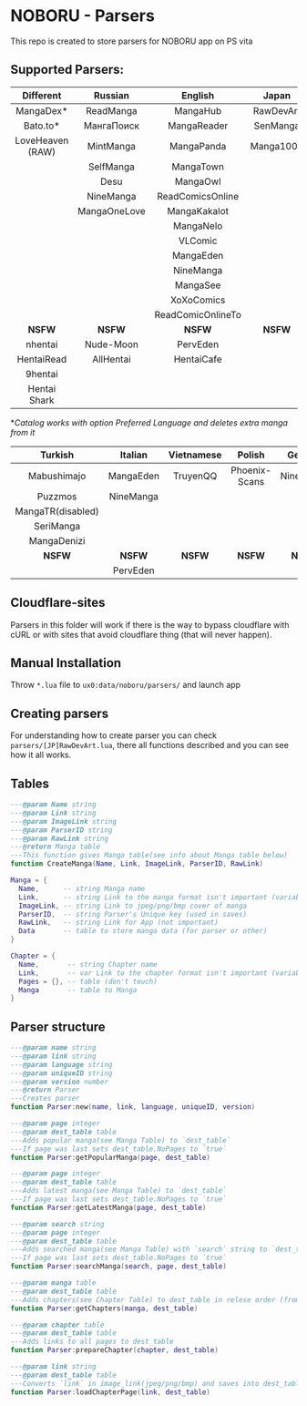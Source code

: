 # NOBORU - Parsers
This repo is created to store parsers for NOBORU app on PS vita
## Supported Parsers:
| Different       | Russian      | English           | Japan     | Spanish      | Portuguese  | French    |
|:---------------:|:------------:|:-----------------:|:---------:|:------------:|:-----------:|:---------:|
| MangaDex*       | ReadManga    | MangaHub          | RawDevArt | LeoManga     | Animaregia  | LelScanVF |
| Bato.to*        | МангаПоиск   | MangaReader       | SenManga  | InManga      | UnionMangas | ScanFR    |
| LoveHeaven (RAW)| MintManga    | MangaPanda        | Manga1000 | Submanga     | ~~GoldenMangas~~| NineManga |
|                 | SelfManga    | MangaTown         |           | NineManga    |             |           |
|                 | Desu         | MangaOwl          |           | HeavenManga  |             |           |
|                 | NineManga    | ReadComicsOnline  |           | TumangaOnline|             |           |
|                 | MangaOneLove | MangaKakalot      |           |              |             |           |
|                 |              | MangaNelo         |           |              |             |           |
|                 |              | VLComic           |           |              |             |           |
|                 |              | MangaEden         |           |              |             |           |
|                 |              | NineManga         |           |              |             |           |
|                 |              | MangaSee          |           |              |             |           |
|                 |              | XoXoComics        |           |              |             |           |
|                 |              | ReadComicOnlineTo |           |              |             |           |
| **NSFW**        | **NSFW**     | **NSFW**          | **NSFW**  | **NSFW**     | **NSFW**    | **NSFW**  |
| nhentai         | Nude-Moon    | PervEden          |           | DoujinHentai |             |           |
| HentaiRead      | AllHentai    | HentaiCafe        |           |              |             |           |
| 9hentai         |              |                   |           |              |             |           |
| Hentai Shark    |              |                   |           |              |             |           |

**Catalog works with option Preferred Language and deletes extra manga from it* 

| Turkish           | Italian   | Vietnamese | Polish        | German    | Brazil    | Indonesian |
|:-----------------:|:---------:|:----------:|:-------------:|:---------:|:---------:|:----------:|
| Mabushimajo       | MangaEden | TruyenQQ   | Phoenix-Scans | NineManga | NineManga | Komikid    |
| Puzzmos           | NineManga |            |               |           |           |            |
| MangaTR(disabled) |           |            |               |           |           |            |
| SeriManga         |           |            |               |           |           |            |
| MangaDenizi       |           |            |               |           |           |            |
| **NSFW**          | **NSFW**  | **NSFW**   | **NSFW**      | **NSFW**  | **NSFW**  | **NSFW**   |
|                   | PervEden  |            |               |           |           |            |

## Cloudflare-sites
  Parsers in this folder will work if there is the way to bypass cloudflare with cURL or with sites that avoid cloudflare thing (that will never happen).

## Manual Installation
  Throw `*.lua` file to `ux0:data/noboru/parsers/` and launch app

## Creating parsers
  For understanding how to create parser you can check `parsers/[JP]RawDevArt.lua`, there all functions described and you can see how it all works.

## Tables
  ```Lua
  ---@param Name string
  ---@param Link string
  ---@param ImageLink string
  ---@param ParserID string
  ---@param RawLink string
  ---@return Manga table
  ---This function gives Manga table(see info about Manga table below)
  function CreateManga(Name, Link, ImageLink, ParserID, RawLink)

  Manga = {
	Name,      -- string Manga name
	Link,      -- string Link to the manga format isn't important (variable for parser)
	ImageLink, -- string Link to jpeg/png/bmp cover of manga
	ParserID,  -- string Parser's Unique key (used in saves)
	RawLink,   -- string Link for App (not important)
	Data       -- table to store manga data (for parser or other) 
  }
  
  Chapter = {
	Name,       -- string Chapter name
	Link,       -- var Link to the chapter format isn't important (variable for parser)
	Pages = {}, -- table (don't touch)
	Manga       -- table to Manga
  }
  ```
## Parser structure
  ```Lua
  ---@param name string
  ---@param link string
  ---@param language string
  ---@param uniqueID string
  ---@param version number
  ---@return Parser
  ---Creates parser
  function Parser:new(name, link, language, uniqueID, version)
  
  ---@param page integer
  ---@param dest_table table
  ---Adds popular manga(see Manga Table) to `dest_table`
  ---If page was last sets dest_table.NoPages to `true`
  function Parser:getPopularManga(page, dest_table)
  
  ---@param page integer
  ---@param dest_table table
  ---Adds latest manga(see Manga Table) to `dest_table`
  ---If page was last sets dest_table.NoPages to `true`
  function Parser:getLatestManga(page, dest_table)
  
  ---@param search string
  ---@param page integer
  ---@param dest_table table
  ---Adds searched manga(see Manga Table) with `search` string to `dest_table`
  ---If page was last sets dest_table.NoPages to `true`
  function Parser:searchManga(search, page, dest_table)
  
  ---@param manga table
  ---@param dest_table table
  ---Adds chapters(see Chapter Table) to dest_table in relese order (from 1st chapter to nth)
  function Parser:getChapters(manga, dest_table)
  
  ---@param chapter table
  ---@param dest_table table
  ---Adds links to all pages to dest_table
  function Parser:prepareChapter(chapter, dest_table)
  
  ---@param link string
  ---@param dest_table table
  ---Converts `link` in image_link(jpeg/png/bmp) and saves into dest_table.Link
  function Parser:loadChapterPage(link, dest_table)
 
  ```
